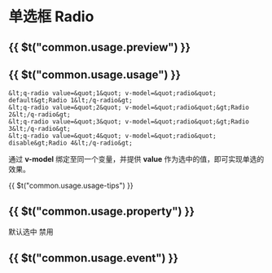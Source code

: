 # 单选框 <strong>Radio</strong>

## {{ $t("common.usage.preview") }}

<example></example>

## {{ $t("common.usage.usage") }}

```
&lt;q-radio value=&quot;1&quot; v-model=&quot;radio&quot; default&gt;Radio 1&lt;/q-radio&gt;
&lt;q-radio value=&quot;2&quot; v-model=&quot;radio&quot;&gt;Radio 2&lt;/q-radio&gt;
&lt;q-radio value=&quot;3&quot; v-model=&quot;radio&quot;&gt;Radio 3&lt;/q-radio&gt;
&lt;q-radio value=&quot;4&quot; v-model=&quot;radio&quot; disable&gt;Radio 4&lt;/q-radio&gt;
```
通过 <strong>v-model</strong> 绑定至同一个变量，并提供 <strong>value</strong> 作为选中的值，即可实现单选的效果。

{{ $t("common.usage.usage-tips") }}

## {{ $t("common.usage.property") }}

<property-block>
    <property-item
        name="default"
        definition="默认选中"
        defaults="false"
        values="Boolean"
    >
        <q-radio default>默认选中</q-radio>
    </property-item>
    <property-item
        name="disable"
        definition="禁用状态"
        defaults="false"
        values="Boolean"
    >
        <q-radio disable>禁用</q-radio>
    </property-item>
    <property-item
        name="value"
        definition="选项值"
        defaults=""
        values="Any"
        required
    >
    </property-item>
</property-block>

## {{ $t("common.usage.event") }}

<event-block>
    <event-item
        name="change"
        definition="状态改变"
        :values="['Boolean - 是否选中']"
    ></event-item>
</event-block>